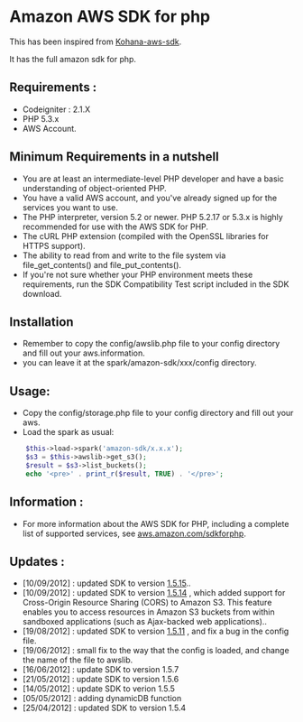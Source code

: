 # Amazon AWS SDK for php

This has been inspired from [Kohana-aws-sdk](http://s.zah.me/AlzyHg).

It has the full amazon sdk for php.

## Requirements :

* Codeigniter : 2.1.X
* PHP 5.3.x
* AWS Account.

## Minimum Requirements in a nutshell

* You are at least an intermediate-level PHP developer and have a basic understanding of object-oriented PHP.
* You have a valid AWS account, and you've already signed up for the services you want to use.
* The PHP interpreter, version 5.2 or newer. PHP 5.2.17 or 5.3.x is highly recommended for use with the AWS SDK for PHP.
* The cURL PHP extension (compiled with the OpenSSL libraries for HTTPS support).
* The ability to read from and write to the file system via file_get_contents() and file_put_contents().
* If you're not sure whether your PHP environment meets these requirements, run the SDK Compatibility Test script included in the SDK download.

## Installation

* Remember to copy the config/awslib.php file to your config directory and fill out your aws.information.
* you can leave it at the spark/amazon-sdk/xxx/config directory.

## Usage:
* Copy the config/storage.php file to your config directory and fill out your aws.
* Load the spark as usual:

```php
	$this->load->spark('amazon-sdk/x.x.x');
	$s3 = $this->awslib->get_s3();
	$result = $s3->list_buckets();
	echo '<pre>' . print_r($result, TRUE) . '</pre>';
```

## Information :

* For more information about the AWS SDK for PHP, including a complete list of supported services, see [aws.amazon.com/sdkforphp](http://aws.amazon.com/sdkforphp).

## Updates :

* [10/09/2012] : updated SDK to version [1.5.15](https://aws.amazon.com/releasenotes/PHP/5261285417896036)..
* [10/09/2012] : updated SDK to version [1.5.14](https://aws.amazon.com/releasenotes/PHP/0994976751217074) , which added support for Cross-Origin Resource Sharing (CORS) to Amazon S3. This feature enables you to access resources in Amazon S3 buckets from within sandboxed applications (such as Ajax-backed web applications)..
* [19/08/2012] : updated SDK to version [1.5.11](https://aws.amazon.com/releasenotes/PHP/2692509814768496) , and fix a bug in the config file.
* [19/06/2012] : small fix to the way that the config is loaded, and change the name of the file to awslib.
* [16/06/2012] : update SDK to version 1.5.7
* [21/05/2012] : update SDK to version 1.5.6
* [14/05/2012] : update SDK to verion 1.5.5
* [05/05/2012] : adding dynamicDB function
* [25/04/2012] : updated SDK to version 1.5.4